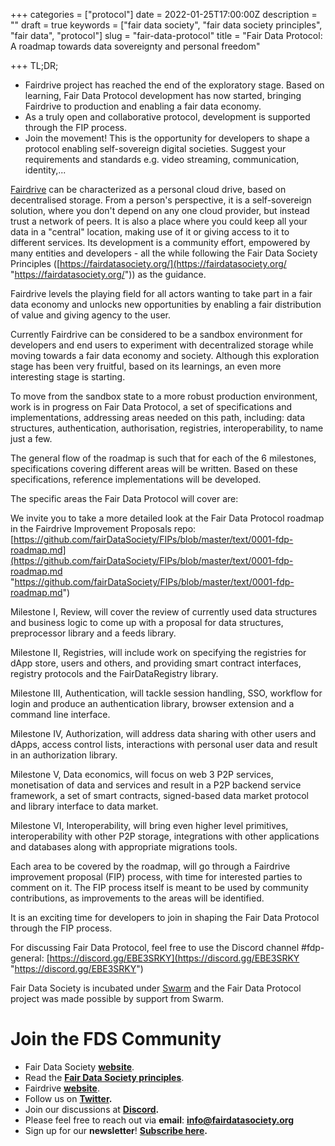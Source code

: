 +++
categories = ["protocol"]
date = 2022-01-25T17:00:00Z
description = ""
draft = true
keywords = ["fair data society", "fair data society principles", "fair data", "protocol"]
slug = "fair-data-protocol"
title = "Fair Data Protocol: A roadmap towards data sovereignty and personal freedom"

+++
TL;DR;

* Fairdrive project has reached the end of the exploratory stage. Based on learning, Fair Data Protocol development has now started, bringing Fairdrive to production and enabling a fair data economy.
* As a truly open and collaborative protocol, development is supported through the FIP process.
* Join the movement! This is the opportunity for developers to shape a protocol enabling self-sovereign digital societies. Suggest your requirements and standards e.g. video streaming, communication, identity,...

[Fairdrive](https://fairdrive.fairdatasociety.org/) can be characterized as a personal cloud drive, based on decentralised storage. From a person's perspective, it is a self-sovereign solution, where you don't depend on any one cloud provider, but instead trust a network of peers. It is also a place where you could keep all your data in a "central" location, making use of it or giving access to it to different services. Its development is a community effort, empowered by many entities and developers - all the while following the Fair Data Society Principles ([https://fairdatasociety.org/](https://fairdatasociety.org/ "https://fairdatasociety.org/")) as the guidance.

Fairdrive levels the playing field for all actors wanting to take part in a fair data economy and unlocks new opportunities by enabling a fair distribution of value and giving agency to the user.

Currently Fairdrive can be considered to be a sandbox environment for developers and end users to experiment with decentralized storage while moving towards a fair data economy and society. Although this exploration stage has been very fruitful, based on its learnings, an even more interesting stage is starting.

To move from the sandbox state to a more robust production environment, work is in progress on Fair Data Protocol, a set of specifications and implementations, addressing areas needed on this path, including: data structures, authentication, authorisation, registries, interoperability, to name just a few.

The general flow of the roadmap is such that for each of the 6 milestones, specifications covering different areas will be written. Based on these specifications, reference implementations will be developed.

The specific areas the Fair Data Protocol will cover are:

We invite you to take a more detailed look at the Fair Data Protocol roadmap in the Fairdrive Improvement Proposals repo: [https://github.com/fairDataSociety/FIPs/blob/master/text/0001-fdp-roadmap.md](https://github.com/fairDataSociety/FIPs/blob/master/text/0001-fdp-roadmap.md "https://github.com/fairDataSociety/FIPs/blob/master/text/0001-fdp-roadmap.md")

Milestone I, Review, will cover the review of currently used data structures and business logic to come up with a proposal for data structures, preprocessor library and a feeds library.

Milestone II, Registries, will include work on specifying the registries for dApp store, users and others, and providing smart contract interfaces, registry protocols and the FairDataRegistry library.

Milestone III, Authentication, will tackle session handling, SSO, workflow for login and produce an authentication library, browser extension and a command line interface.

Milestone IV, Authorization, will address data sharing with other users and dApps, access control lists, interactions with personal user data and result in an authorization library.

Milestone V, Data economics, will focus on web 3 P2P services, monetisation of data and services and result in a P2P backend service framework, a set of smart contracts, signed-based data market protocol and library interface to data market.

Milestone VI, Interoperability, will bring even higher level primitives, interoperability with other P2P storage, integrations with other applications and databases along with appropriate migrations tools.

Each area to be covered by the roadmap, will go through a Fairdrive improvement proposal (FIP) process, with time for interested parties to comment on it. The FIP process itself is meant to be used by community contributions, as improvements to the areas will be identified.

It is an exciting time for developers to join in shaping the Fair Data Protocol through the FIP process.

For discussing Fair Data Protocol, feel free to use the Discord channel #fdp-general: [https://discord.gg/EBE3SRKY](https://discord.gg/EBE3SRKY "https://discord.gg/EBE3SRKY")

Fair Data Society is incubated under [Swarm](https://ethswarm.org) and the Fair Data Protocol project was made possible by support from Swarm.

# **Join the FDS Community**

* Fair Data Society [**website**](https://fairdatasociety.org/).
* Read the [**Fair Data Society principles**](https://principles.fairdatasociety.org/).
* Fairdrive [**website**](https://fairdrive.fairdatasociety.org/).
* Follow us on [**Twitter**](https://twitter.com/fairdatasociety)**.**
* Join our discussions at [**Discord**](https://discord.gg/uBcAueYc)**.**
* Please feel free to reach out via **email**: [**info@fairdatasociety.org**](mailto:info@fairdatasociety.org)
* Sign up for our **newsletter**! [**Subscribe here**](https://fairdatasociety.org/)**.**